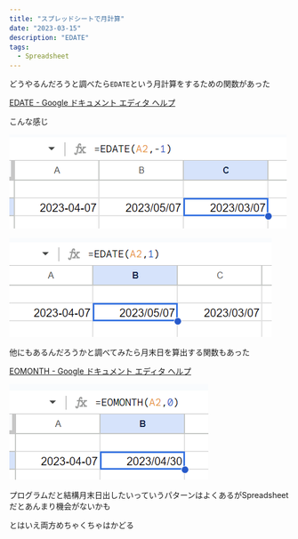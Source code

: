 ```yaml
---
title: "スプレッドシートで月計算"
date: "2023-03-15"
description: "EDATE"
tags:
  - Spreadsheet
---
```


どうやるんだろうと調べたら`EDATE`という月計算をするための関数があった

[EDATE - Google ドキュメント エディタ ヘルプ](https://support.google.com/docs/answer/3092974?hl=ja)

こんな感じ

![alt](spreadsheet_month_calc01.png)

![alt](spreadsheet_month_calc02.png)

他にもあるんだろうかと調べてみたら月末日を算出する関数もあった

[EOMONTH - Google ドキュメント エディタ ヘルプ](https://support.google.com/docs/answer/3093044?hl=ja)

![alt](spreadsheet_month_calc03.png)

プログラムだと結構月末日出したいっていうパターンはよくあるがSpreadsheetだとあんまり機会がないかも

とはいえ両方めちゃくちゃはかどる